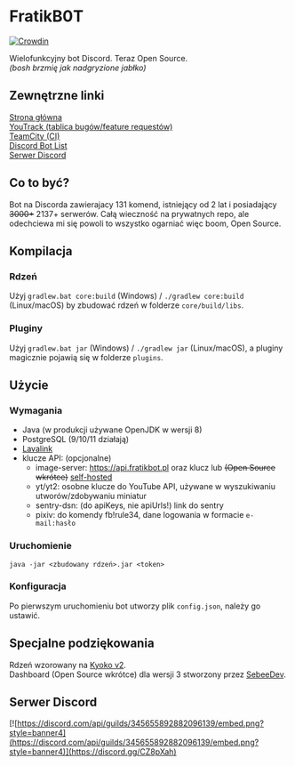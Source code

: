 # FratikB0T
[![Crowdin](https://badges.crowdin.net/fratikb0t/localized.svg)](https://crowdin.com/project/fratikb0t)

Wielofunkcyjny bot Discord. Teraz Open Source.  
_(bosh brzmię jak nadgryzione jabłko)_

## Zewnętrzne linki
[Strona główna](https://fratikbot.pl)  
[YouTrack (tablica bugów/feature requestów)](https://issues.fratikbot.pl)  
[TeamCity (CI)](https://ci.fratikbot.pl)  
[Discord Bot List](https://top.gg/bot/338359366891732993)  
[Serwer Discord](#serwer-discord)

## Co to być?
Bot na Discorda zawierajacy 131 komend, istniejący od 2 lat i posiadający ~~3000+~~ 2137+ serwerów.
Całą wieczność na prywatnych repo, ale odechciewa mi się powoli to wszystko ogarniać więc boom, Open Source.

## Kompilacja
### Rdzeń
Użyj `gradlew.bat core:build` (Windows) / `./gradlew core:build` (Linux/macOS) by zbudować rdzeń w folderze `core/build/libs`.

### Pluginy
Użyj `gradlew.bat jar` (Windows) / `./gradlew jar` (Linux/macOS), a pluginy magicznie pojawią się w folderze `plugins`.

## Użycie
### Wymagania
- Java (w produkcji używane OpenJDK w wersji 8)
- PostgreSQL (9/10/11 działają)
- [Lavalink](https://github.com/Frederikam/Lavalink)
- klucze API: (opcjonalne)
    - image-server: https://api.fratikbot.pl oraz klucz lub ~~(Open Source wkrótce)~~ [self-hosted](https://github.com/fratik/FratikB0T-API)
    - yt/yt2: osobne klucze do YouTube API, używane w wyszukiwaniu utworów/zdobywaniu miniatur
    - sentry-dsn: (do apiKeys, nie apiUrls!) link do sentry
    - pixiv: do komendy fb!rule34, dane logowania w formacie `e-mail:hasło`
    
### Uruchomienie
```shell script
java -jar <zbudowany rdzeń>.jar <token>
```

### Konfiguracja
Po pierwszym uruchomieniu bot utworzy plik `config.json`, należy go ustawić.

## Specjalne podziękowania
Rdzeń wzorowany na [Kyoko v2](https://github.com/KyokoBot/kyoko/tree/kyoko-v2).  
Dashboard (Open Source wkrótce) dla wersji 3 stworzony przez [SebeeDev](https://github.com/SebeeDev). 

## Serwer Discord
[![https://discord.com/api/guilds/345655892882096139/embed.png?style=banner4](https://discord.com/api/guilds/345655892882096139/embed.png?style=banner4)](https://discord.gg/CZ8pXah)
